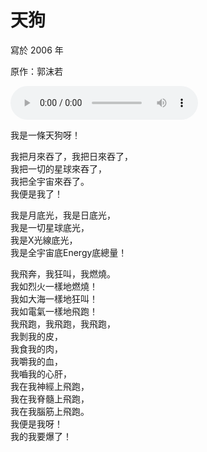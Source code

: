 # 天狗

寫於 2006 年

原作：郭沫若

<audio src="tiengo.mp3" controls>
Your browser does not support the audio element.
</audio>

我是一條天狗呀！

我把月來吞了，我把日來吞了，<br>
我把一切的星球來吞了，<br>
我把全宇宙來吞了。<br>
我便是我了！

我是月底光，我是日底光，<br>
我是一切星球底光，<br>
我是X光線底光，<br>
我是全宇宙底Energy底總量！

我飛奔，我狂叫，我燃燒。<br>
我如烈火一樣地燃燒！<br>
我如大海一樣地狂叫！<br>
我如電氣一樣地飛跑！<br>
我飛跑，我飛跑，我飛跑，<br>
我剝我的皮，<br>
我食我的肉，<br>
我嚼我的血，<br>
我嚙我的心肝，<br>
我在我神經上飛跑，<br>
我在我脊髓上飛跑，<br>
我在我腦筋上飛跑。<br>
我便是我呀！<br>
我的我要爆了！
